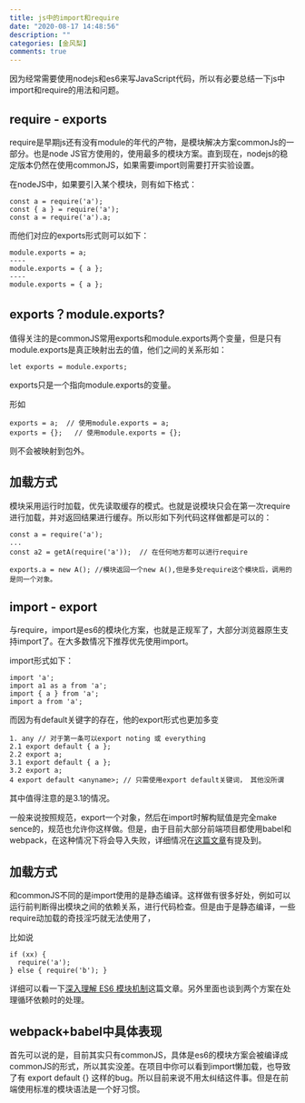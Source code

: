 ```yaml
---
title: js中的import和require
date: "2020-08-17 14:48:56"
description: ""
categories: [金风梨]
comments: true
---
```


因为经常需要使用nodejs和es6来写JavaScript代码，所以有必要总结一下js中import和require的用法和问题。

## require - exports

require是早期js还有没有module的年代的产物，是模块解决方案commonJs的一部分。也是node
JS官方使用的，使用最多的模块方案。直到现在，nodejs的稳定版本仍然在使用commonJS，如果需要import则需要打开实验设置。

在nodeJS中，如果要引入某个模块，则有如下格式：

```
const a = require('a');
const { a } = require('a');
const a = require('a').a;
```

而他们对应的exports形式则可以如下：

```
module.exports = a;
----
module.exports = { a };
----
module.exports = { a };
```

## exports？module.exports?

值得关注的是commonJS常用exports和module.exports两个变量，但是只有module.exports是真正映射出去的值，他们之间的关系形如：

```
let exports = module.exports;
```

exports只是一个指向module.exports的变量。

形如

```
exports = a;  // 使用module.exports = a;
exports = {};   // 使用module.exports = {};
```

则不会被映射到包外。

## 加载方式

模块采用运行时加载，优先读取缓存的模式。也就是说模块只会在第一次require进行加载，并对返回结果进行缓存。所以形如下列代码这样做都是可以的：

```
const a = require('a');
...
const a2 = getA(require('a'));  // 在任何地方都可以进行require

exports.a = new A(); //模块返回一个new A(),但是多处require这个模块后，调用的是同一个对象。
```

## import - export

与require，import是es6的模块化方案，也就是正规军了，大部分浏览器原生支持import了。在大多数情况下推荐优先使用import。

import形式如下：

```
import 'a';
import a1 as a from 'a';
import { a } from 'a';
import a from 'a';
```

而因为有default关键字的存在，他的export形式也更加多变

```
1. any // 对于第一条可以export noting 或 everything
2.1 export default { a };
2.2 export a;
3.1 export default { a };
3.2 export a;
4 export default <anyname>; // 只需使用export default关键词， 其他没所谓
```

其中值得注意的是3.1的情况。

一般来说按照规范，export一个对象，然后在import时解构赋值是完全make sence的，规范也允许你这样做。但是，由于目前大部分前端项目都使用babel和webpack，在这种情况下将会导入失败，详细情况在[这篇文章](https://www.jianshu.com/p/ba6f582d5249)有提及到。

## 加载方式

和commonJS不同的是import使用的是静态编译。这样做有很多好处，例如可以运行前判断得出模块之间的依赖关系，进行代码检查。但是由于是静态编译，一些require动加载的奇技淫巧就无法使用了，

比如说

```
if (xx) {
  require('a');
} else { require('b'); }
```

详细可以看一下[深入理解 ES6 模块机制](https://zhuanlan.zhihu.com/p/33843378)这篇文章。另外里面也谈到两个方案在处理循环依赖时的处理。

## webpack+babel中具体表现

首先可以说的是，目前其实只有commonJS，具体是es6的模块方案会被编译成commonJS的形式，所以其实没差。在项目中你可以看到import懒加载，也导致了有 export default {} 这样的bug。所以目前来说不用太纠结这件事。但是在前端使用标准的模块语法是一个好习惯。